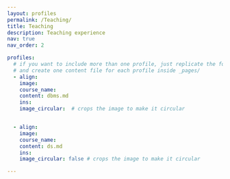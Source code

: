 ```yaml
---
layout: profiles
permalink: /Teaching/
title: Teaching
description: Teaching experience
nav: true
nav_order: 2

profiles:
  # if you want to include more than one profile, just replicate the following block
  # and create one content file for each profile inside _pages/
  - align:
    image:
    course_name: 
    content: dbms.md
    ins: 
    image_circular:  # crops the image to make it circular


  - align:
    image:
    course_name: 
    content: ds.md
    ins: 
    image_circular: false # crops the image to make it circular

---
```

